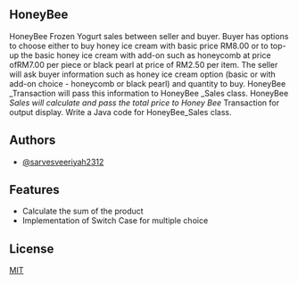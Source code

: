 ## HoneyBee

HoneyBee Frozen Yogurt sales between seller and 
buyer. Buyer has options to choose either to buy honey ice cream with basic price RM8.00 or to 
top-up the basic honey ice cream with add-on such as honeycomb at price ofRM7.00 per piece or 
black pearl at price of RM2.50 per item. The seller will ask buyer information such as honey ice 
cream option (basic or with add-on choice - honeycomb or black pearl) and quantity to buy. 
HoneyBee _Transaction will pass this information to HoneyBee _Sales class. HoneyBee _Sales will 
calculate and pass the total price to Honey Bee_ Transaction for output display. Write a Java code 
for HoneyBee_Sales class. 
## Authors

- [@sarvesveeriyah2312](https://github.com/sarvessveeriyah2312)


## Features

- Calculate the sum of the product
- Implementation of Switch Case for multiple choice



## License

[MIT](https://choosealicense.com/licenses/mit/)

